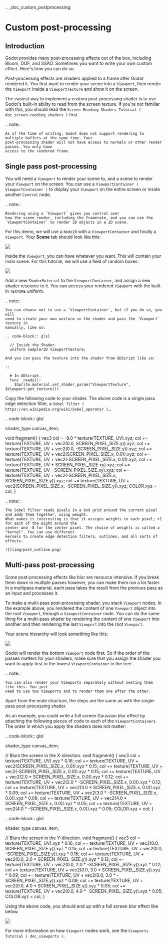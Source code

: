 .. _doc_custom_postprocessing:

Custom post-processing
======================

Introduction
------------

Godot provides many post-processing effects out of the box, including Bloom, DOF, and SSAO. Sometimes you
want to write your own custom effect. Here's how you can do so.

Post-processing effects are shaders applied to a frame after Godot rendered it. You first want to render
your scene into a `Viewport`, then render the `Viewport`
inside a `ViewportTexture` and show it on the screen.

The easiest way to implement a custom post-processing shader is to use Godot's built-in ability to read from
the screen texture. If you're not familiar with this, you should read the `Screen Reading Shaders
Tutorial ( doc_screen-reading_shaders )` first.

.. note::

    As of the time of writing, Godot does not support rendering to multiple buffers at the same time. Your
    post-processing shader will not have access to normals or other render passes. You only have
    access to the rendered frame.

Single pass post-processing
---------------------------

You will need a `Viewport` to render your scene to, and a scene to render your
`Viewport` on the screen. You can use a `ViewportContainer
( ViewportContainer )` to display your `Viewport` on the entire screen or inside
another `Control` node.

.. note::

    Rendering using a `Viewport` gives you control over
    how the scene render, including the framerate, and you can use the
    `ViewportContainer` to render 3D objects in a 2D scene.

For this demo, we will use a `Node2D` with a `ViewportContainer` and finally a
`Viewport`. Your **Scene** tab should look like this:

![](img/post_hierarchy1.png)

Inside the `Viewport`, you can have whatever you want. This will contain
your main scene. For this tutorial, we will use a field of random boxes:

![](img/post_boxes.png)

Add a new `ShaderMaterial` to the `ViewportContainer`, and assign a new
shader resource to it. You can access your rendered `Viewport` with the built-in `TEXTURE` uniform.

.. note::

    You can choose not to use a `ViewportContainer`, but if you do so, you will
    need to create your own uniform in the shader and pass the `Viewport` texture in
    manually, like so:

    .. code-block:: glsl

      // Inside the Shader.
      uniform sampler2D ViewportTexture;

    And you can pass the texture into the shader from GDScript like so:

    ::

      # In GDScript.
      func _ready():
        $Sprite.material.set_shader_param("ViewportTexture", $Viewport.get_texture())

Copy the following code to your shader. The above code is a single pass edge detection filter, a
`Sobel filter ( https://en.wikipedia.org/wiki/Sobel_operator )`_.

.. code-block:: glsl

  shader_type canvas_item;

  void fragment() {
      vec3 col = -8.0 * texture(TEXTURE, UV).xyz;
      col += texture(TEXTURE, UV + vec2(0.0, SCREEN_PIXEL_SIZE.y)).xyz;
      col += texture(TEXTURE, UV + vec2(0.0, -SCREEN_PIXEL_SIZE.y)).xyz;
      col += texture(TEXTURE, UV + vec2(SCREEN_PIXEL_SIZE.x, 0.0)).xyz;
      col += texture(TEXTURE, UV + vec2(-SCREEN_PIXEL_SIZE.x, 0.0)).xyz;
      col += texture(TEXTURE, UV + SCREEN_PIXEL_SIZE.xy).xyz;
      col += texture(TEXTURE, UV - SCREEN_PIXEL_SIZE.xy).xyz;
      col += texture(TEXTURE, UV + vec2(-SCREEN_PIXEL_SIZE.x, SCREEN_PIXEL_SIZE.y)).xyz;
      col += texture(TEXTURE, UV + vec2(SCREEN_PIXEL_SIZE.x, -SCREEN_PIXEL_SIZE.y)).xyz;
      COLOR.xyz = col;
  }

.. note::

    The Sobel filter reads pixels in a 9x9 grid around the current pixel and adds them together, using weight.
    What makes it interesting is that it assigns weights to each pixel; +1 for each of the eight around the
    center and -8 for the center pixel. The choice of weights is called a "kernel". You can use different
    kernels to create edge detection filters, outlines, and all sorts of effects.

    ![](img/post_outline.png)

Multi-pass post-processing
--------------------------

Some post-processing effects like blur are resource intensive. If you break them down in multiple passes
however, you can make them run a lot faster. In a multipass material, each pass takes the result from the
previous pass as an input and processes it.

To make a multi-pass post-processing shader, you stack `Viewport` nodes. In the example above, you
rendered the content of one `Viewport` object into the root `Viewport`, through a `ViewportContainer`
node. You can do the same thing for a multi-pass shader by rendering the content of one `Viewport` into
another and then rendering the last `Viewport` into the root `Viewport`.

Your scene hierarchy will look something like this:

![](img/post_hierarchy2.png)

Godot will render the bottom `Viewport` node first. So if the order of the passes matters for your
shaders, make sure that you assign the shader you want to apply first to the lowest `ViewportContainer` in
the tree.

.. note::

    You can also render your Viewports separately without nesting them like this. You just
    need to use two Viewports and to render them one after the other.

Apart from the node structure, the steps are the same as with the single-pass post-processing shader.

As an example, you could write a full screen Gaussian blur effect by attaching the following pieces of code
to each of the `ViewportContainers`. The order in which you apply the shaders
does not matter:

.. code-block:: glsl

  shader_type canvas_item;

  // Blurs the screen in the X-direction.
  void fragment() {
      vec3 col = texture(TEXTURE, UV).xyz * 0.16;
      col += texture(TEXTURE, UV + vec2(SCREEN_PIXEL_SIZE.x, 0.0)).xyz * 0.15;
      col += texture(TEXTURE, UV + vec2(-SCREEN_PIXEL_SIZE.x, 0.0)).xyz * 0.15;
      col += texture(TEXTURE, UV + vec2(2.0 * SCREEN_PIXEL_SIZE.x, 0.0)).xyz * 0.12;
      col += texture(TEXTURE, UV + vec2(2.0 * -SCREEN_PIXEL_SIZE.x, 0.0)).xyz * 0.12;
      col += texture(TEXTURE, UV + vec2(3.0 * SCREEN_PIXEL_SIZE.x, 0.0)).xyz * 0.09;
      col += texture(TEXTURE, UV + vec2(3.0 * -SCREEN_PIXEL_SIZE.x, 0.0)).xyz * 0.09;
      col += texture(TEXTURE, UV + vec2(4.0 * SCREEN_PIXEL_SIZE.x, 0.0)).xyz * 0.05;
      col += texture(TEXTURE, UV + vec2(4.0 * -SCREEN_PIXEL_SIZE.x, 0.0)).xyz * 0.05;
      COLOR.xyz = col;
  }

.. code-block:: glsl

  shader_type canvas_item;

  // Blurs the screen in the Y-direction.
  void fragment() {
      vec3 col = texture(TEXTURE, UV).xyz * 0.16;
      col += texture(TEXTURE, UV + vec2(0.0, SCREEN_PIXEL_SIZE.y)).xyz * 0.15;
      col += texture(TEXTURE, UV + vec2(0.0, -SCREEN_PIXEL_SIZE.y)).xyz * 0.15;
      col += texture(TEXTURE, UV + vec2(0.0, 2.0 * SCREEN_PIXEL_SIZE.y)).xyz * 0.12;
      col += texture(TEXTURE, UV + vec2(0.0, 2.0 * -SCREEN_PIXEL_SIZE.y)).xyz * 0.12;
      col += texture(TEXTURE, UV + vec2(0.0, 3.0 * SCREEN_PIXEL_SIZE.y)).xyz * 0.09;
      col += texture(TEXTURE, UV + vec2(0.0, 3.0 * -SCREEN_PIXEL_SIZE.y)).xyz * 0.09;
      col += texture(TEXTURE, UV + vec2(0.0, 4.0 * SCREEN_PIXEL_SIZE.y)).xyz * 0.05;
      col += texture(TEXTURE, UV + vec2(0.0, 4.0 * -SCREEN_PIXEL_SIZE.y)).xyz * 0.05;
      COLOR.xyz = col;
  }

Using the above code, you should end up with a full screen blur effect like below.

![](img/post_blur.png)

For more information on how `Viewport` nodes work, see the `Viewports Tutorial ( doc_viewports )`.

